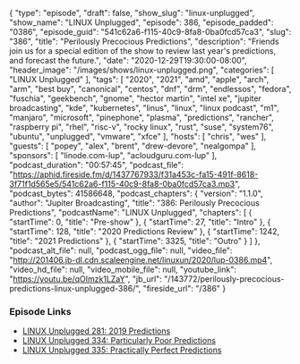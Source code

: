 {
  "type": "episode",
  "draft": false,
  "show_slug": "linux-unplugged",
  "show_name": "LINUX Unplugged",
  "episode": 386,
  "episode_padded": "0386",
  "episode_guid": "541c62a6-f115-40c9-8fa8-0ba0fcd57ca3",
  "slug": "386",
  "title": "Perilously Precocious Predictions",
  "description": "Friends join us for a special edition of the show to review last year's predictions, and forecast the future.",
  "date": "2020-12-29T19:30:00-08:00",
  "header_image": "/images/shows/linux-unplugged.png",
  "categories": [
    "LINUX Unplugged"
  ],
  "tags": [
    "2020",
    "2021",
    "amd",
    "apple",
    "arch",
    "arm",
    "best buy",
    "canonical",
    "centos",
    "dnf",
    "drm",
    "endlessos",
    "fedora",
    "fuschia",
    "geekbench",
    "gnome",
    "hector martin",
    "intel xe",
    "jupiter broadcasting",
    "kde",
    "kubernetes",
    "linus",
    "linux",
    "linux podcast",
    "m1",
    "manjaro",
    "microsoft",
    "pinephone",
    "plasma",
    "predictions",
    "rancher",
    "raspberry pi",
    "rhel",
    "risc-v",
    "rocky linux",
    "rust",
    "suse",
    "system76",
    "ubuntu",
    "unplugged",
    "vmware",
    "xfce"
  ],
  "hosts": [
    "chris",
    "wes"
  ],
  "guests": [
    "popey",
    "alex",
    "brent",
    "drew-devore",
    "nealgompa"
  ],
  "sponsors": [
    "linode.com-lup",
    "acloudguru.com-lup"
  ],
  "podcast_duration": "00:57:45",
  "podcast_file": "https://aphid.fireside.fm/d/1437767933/f31a453c-fa15-491f-8618-3f71f1d565e5/541c62a6-f115-40c9-8fa8-0ba0fcd57ca3.mp3",
  "podcast_bytes": 41586648,
  "podcast_chapters": {
    "version": "1.1.0",
    "author": "Jupiter Broadcasting",
    "title": "386: Perilously Precocious Predictions",
    "podcastName": "LINUX Unplugged",
    "chapters": [
      {
        "startTime": 0,
        "title": "Pre-show"
      },
      {
        "startTime": 27,
        "title": "Intro"
      },
      {
        "startTime": 128,
        "title": "2020 Predictions Review"
      },
      {
        "startTime": 1242,
        "title": "2021 Predictions"
      },
      {
        "startTime": 3325,
        "title": "Outro"
      }
    ]
  },
  "podcast_alt_file": null,
  "podcast_ogg_file": null,
  "video_file": "http://201406.jb-dl.cdn.scaleengine.net/linuxun/2020/lup-0386.mp4",
  "video_hd_file": null,
  "video_mobile_file": null,
  "youtube_link": "https://youtu.be/qOImzk1LZaY",
  "jb_url": "/143772/perilously-precocious-predictions-linux-unplugged-386/",
  "fireside_url": "/386"
}


### Episode Links

  * [LINUX Unplugged 281: 2019 Predictions](https://linuxunplugged.com/281 "LINUX Unplugged 281: 2019 Predictions")
  * [LINUX Unplugged 334: Particularly Poor Predictions](https://linuxunplugged.com/334 "LINUX Unplugged 334: Particularly Poor Predictions")
  * [LINUX Unplugged 335: Practically Perfect Predictions](https://linuxunplugged.com/335 "LINUX Unplugged 335: Practically Perfect Predictions")


